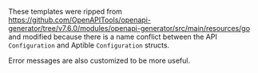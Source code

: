 These templates were ripped from
https://github.com/OpenAPITools/openapi-generator/tree/v7.6.0/modules/openapi-generator/src/main/resources/go
and modified because there is a name conflict between the API `Configuration` and
Aptible `Configuration` structs.

Error messages are also customized to be more useful.
